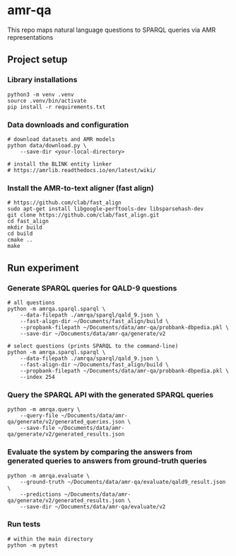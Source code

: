 # amr-qa
This repo maps natural language questions to SPARQL queries via AMR representations

## Project setup
### Library installations
```
python3 -m venv .venv
source .venv/bin/activate
pip install -r requirements.txt
```

### Data downloads and configuration
```
# download datasets and AMR models
python data/download.py \
    --save-dir <your-local-directory>

# install the BLINK entity linker
# https://amrlib.readthedocs.io/en/latest/wiki/ 
```

### Install the AMR-to-text aligner (fast align)
```
# https://github.com/clab/fast_align
sudo apt-get install libgoogle-perftools-dev libsparsehash-dev
git clone https://github.com/clab/fast_align.git
cd fast_align
mkdir build
cd build
cmake ..
make
```

## Run experiment
### Generate SPARQL queries for QALD-9 questions
```
# all questions
python -m amrqa.sparql.sparql \
    --data-filepath ./amrqa/sparql/qald_9.json \
    --fast-align-dir ~/Documents/fast_align/build \
    --propbank-filepath ~/Documents/data/amr-qa/probbank-dbpedia.pkl \
    --save-dir ~/Documents/data/amr-qa/generate/v2

# select questions (prints SPARQL to the command-line)
python -m amrqa.sparql.sparql \
    --data-filepath ./amrqa/sparql/qald_9.json \
    --fast-align-dir ~/Documents/fast_align/build \
    --propbank-filepath ~/Documents/data/amr-qa/probbank-dbpedia.pkl \
    --index 254
```

### Query the SPARQL API with the generated SPARQL queries
```
python -m amrqa.query \
    --query-file ~/Documents/data/amr-qa/generate/v2/generated_queries.json \
    --save-file ~/Documents/data/amr-qa/generate/v2/generated_results.json
```

### Evaluate the system by comparing the answers from generated queries to answers from ground-truth queries
```
python -m amrqa.evaluate \
    --ground-truth ~/Documents/data/amr-qa/evaluate/qald9_result.json \
    --predictions ~/Documents/data/amr-qa/generate/v2/generated_results.json \
    --save-dir ~/Documents/data/amr-qa/evaluate/v2
```

### Run tests
```
# within the main directory
python -m pytest
```